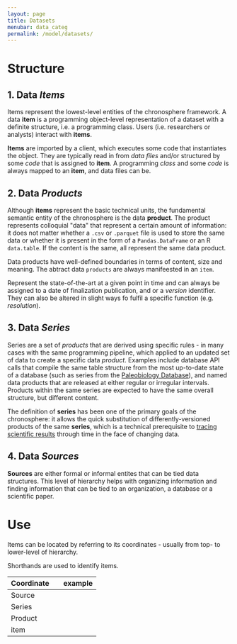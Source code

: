 ```yaml
---
layout: page
title: Datasets 
menubar: data_categ
permalink: /model/datasets/
---
```



# Structure

## 1. Data *Items*

Items represent the lowest-level entities of the chronosphere framework. A data **item** is a programming object-level representation of a dataset with a definite structure, i.e. a programming class. Users (i.e. researchers or analysts) interact with **items**. 

**Items** are imported by a client, which executes some code that instantiates the object. They are typically read in from *data files* and/or structured by some *code* that is assigned to **item**. A programming *class* and some *code* is always mapped to an **item**, and data files can be.

## 2. Data *Products*

Although **items** represent the basic technical units, the fundamental semantic entity of the chronosphere is the data **product**. The product represents colloquial "data" that represent a certain amount of information: it does not matter whether a `.csv` or `.parquet` file is used to store the same data or whether it is present in the form of a `Pandas.DataFrame` or an R `data.table`. If the content is the same, all represent the same data product.   

Data products have well-defined boundaries in terms of content, size and meaning. The abtract data `products` are always manifeested in an `item`. 

Represent the state-of-the-art at a given point in time and can always be assigned to a date of finalization publication, and or a *version* identifier. They can also be altered in slight ways fo fulfil a specific function (e.g. *resolution*). 

## 3. Data *Series*

Series are a set of *products* that are derived using specific rules - in many cases with the same programming pipeline, which applied to an updated set of data to create a specific data *product*. Examples include database API calls that compile the same table structure from the most up-to-date state of a database (such as series from the [Paleobiology Database]()), and named data products that are released at either regular or irregular intervals. Products within the same series are expected to have the same overall structure, but different content. 
 
The definition of **series** has been one of the primary goals of the chronosphere: it allows the quick substitution of differently-versioned products of the same **series**, which is a technical prerequisite to [tracing scientific results]() through time in the face of changing data.   


## 4. Data *Sources*

**Sources** are either formal or informal entites that can be tied data structures. This level of hierarchy helps with organizing information and finding information that can be tied to an organization, a database or a scientific paper. 

# Use

Items can be located by referring to its coordinates - usually from top- to lower-level of hierarchy. 

Shorthands are used to identify items.

| Coordinate |   | example |
|------------|---|---------|
| Source     |   |         |
| Series     |   |         |
| Product    |   |         |
| item       |   |         |
